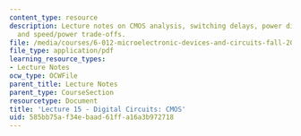 ```yaml
---
content_type: resource
description: Lecture notes on CMOS analysis, switching delays, power dissipation,
  and speed/power trade-offs.
file: /media/courses/6-012-microelectronic-devices-and-circuits-fall-2009/585bb75af34ebaad61ffa16a3b972718_MIT6_012F09_lec15.pdf
file_type: application/pdf
learning_resource_types:
- Lecture Notes
ocw_type: OCWFile
parent_title: Lecture Notes
parent_type: CourseSection
resourcetype: Document
title: 'Lecture 15 - Digital Circuits: CMOS'
uid: 585bb75a-f34e-baad-61ff-a16a3b972718
---
```

